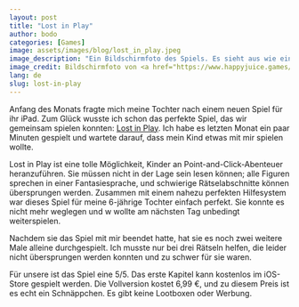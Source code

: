 ```yaml
---
layout: post
title: "Lost in Play"
author: bodo
categories: [Games]
image: assets/images/blog/lost_in_play.jpeg
image_description: "Ein Bildschirmfoto des Spiels. Es sieht aus wie eine Zeichentrickserie. Mehrere Figuren sitzen um eine Picknickdecke herum: ein rothaariges Mädchen, eine Ente, ein Frosch und ein Gnom."
image_credit: Bildschirmfoto von <a href="https://www.happyjuice.games/">Happy Juice Interactive</a>.
lang: de
slug: lost-in-play
---
```


Anfang des Monats fragte mich meine Tochter nach einem neuen Spiel für ihr iPad.
Zum Glück wusste ich schon das perfekte Spiel, das wir gemeinsam spielen
konnten: [Lost in Play](https://www.happyjuice.games). Ich habe es letzten Monat
ein paar Minuten gespielt und wartete darauf, dass mein Kind etwas mit mir
spielen wollte.

Lost in Play ist eine tolle Möglichkeit, Kinder an Point-and-Click-Abenteuer
heranzuführen. Sie müssen nicht in der Lage sein lesen können; alle Figuren
sprechen in einer Fantasiesprache, und schwierige Rätselabschnitte können
übersprungen werden. Zusammen mit einem nahezu perfekten Hilfesystem war dieses
Spiel für meine 6-jährige Tochter einfach perfekt. Sie konnte es nicht mehr
weglegen und w wollte am nächsten Tag unbedingt weiterspielen.

Nachdem sie das Spiel mit mir beendet hatte, hat sie es noch zwei weitere Male
alleine durchgespielt. Ich musste nur bei drei Rätseln helfen, die leider nicht
übersprungen werden konnten und zu schwer für sie waren.

Für unsere ist das Spiel eine 5/5. Das erste Kapitel kann kostenlos im iOS-Store
gespielt werden. Die Vollversion kostet 6,99 €, und zu diesem Preis ist es echt
ein Schnäppchen. Es gibt keine Lootboxen oder Werbung.

